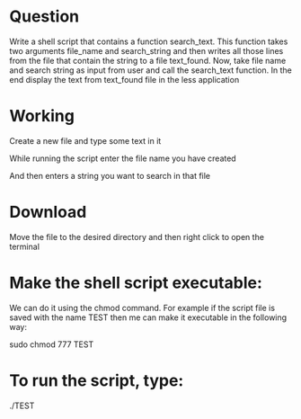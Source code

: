 # Question
Write a shell script that contains a function search_text. This function takes two arguments file_name and search_string and then writes all those lines from the file that contain the string to a file text_found. Now, take file name and search string as input from user and call the search_text function. In the end display the text from text_found file in the less application

# Working

Create a new file and type some text in it

While running the script enter the file name you have created

And then enters a string you want to search in that file


# Download

Move the file to the desired directory and then right click to open the terminal

# Make the shell script executable: 
We can do it using the chmod command. For example if the script file is saved with the name TEST then me can make
it executable in the following way:

sudo chmod 777 TEST

# To run the script, type:

./TEST
